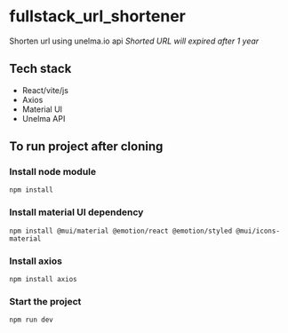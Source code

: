 # fullstack_url_shortener

Shorten url using unelma.io api
_Shorted URL will expired after 1 year_

## Tech stack

- React/vite/js
- Axios
- Material UI
- Unelma API

## To run project after cloning

### Install node module

```shell
npm install
```

### Install material UI dependency

```shell
npm install @mui/material @emotion/react @emotion/styled @mui/icons-material
```

### Install axios

```shell
npm install axios
```

### Start the project

```shell
npm run dev
```
